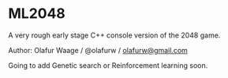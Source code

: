 ML2048
======

A very rough early stage C++ console version of the 2048 game.

Author: Olafur Waage / @olafurw / olafurw@gmail.com

Going to add Genetic search or Reinforcement learning soon.
